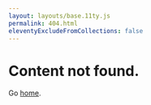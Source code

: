 ```yaml
---
layout: layouts/base.11ty.js
permalink: 404.html
eleventyExcludeFromCollections: false
---
```


# Content not found.

Go <a href="{{ '/' | url }}">home</a>.
